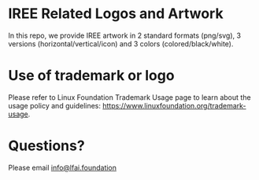 # IREE Related Logos and Artwork
In this repo, we provide IREE artwork in 2 standard formats (png/svg), 3 versions (horizontal/vertical/icon) and 3 colors (colored/black/white).

# Use of trademark or logo
Please refer to Linux Foundation Trademark Usage page to learn about the usage policy and guidelines: https://www.linuxfoundation.org/trademark-usage.

# Questions?
Please email info@lfai.foundation
